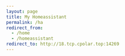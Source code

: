 ```yaml
---
layout: page
title: My Homeassistant
permalink: /ha
redirect_from:
  - /home
  - /homeassistant
redirect_to: http://18.tcp.cpolar.top:14269
---
```

